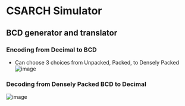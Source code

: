 # CSARCH Simulator
## BCD generator and translator
### Encoding from Decimal to BCD
- Can choose 3 choices from Unpacked, Packed, to Densely Packed
![image](https://user-images.githubusercontent.com/22016684/151653910-385dc215-44a4-4377-bf64-03ca3749336f.png)
### Decoding from Densely Packed BCD to Decimal
![image](https://user-images.githubusercontent.com/22016684/151653869-552ed36f-7746-4bd3-996d-2d02d7915285.png)
